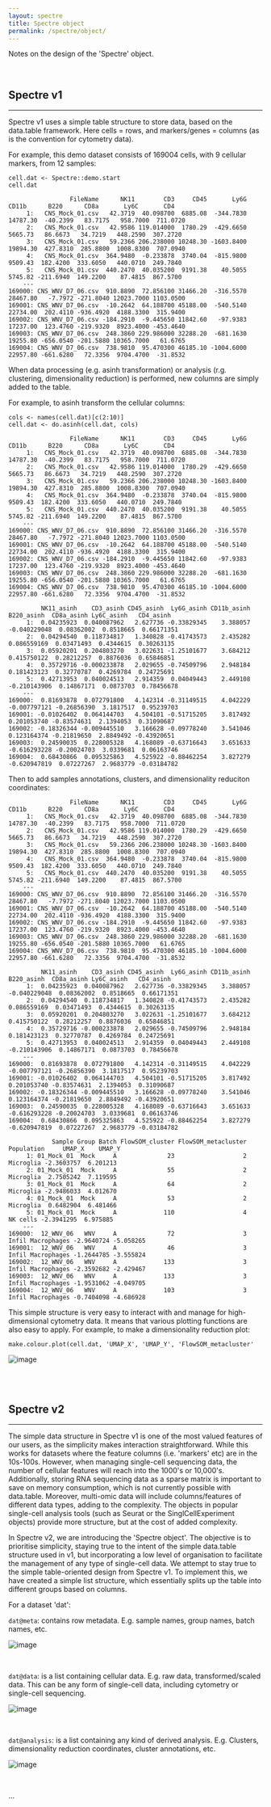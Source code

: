 ```yaml
---
layout: spectre
title: Spectre object
permalink: /spectre/object/
---
```


Notes on the design of the 'Spectre' object.

<br />

## Spectre v1

---

Spectre v1 uses a simple table structure to store data, based on the data.table framework. Here cells = rows, and markers/genes = columns (as is the convention for cytometry data). 

For example, this demo dataset consists of 169004 cells, with 9 cellular markers, from 12 samples:

```
cell.dat <- Spectre::demo.start
cell.dat
```

```
                 FileName      NK11        CD3     CD45       Ly6G    CD11b      B220      CD8a       Ly6C       CD4
     1:   CNS_Mock_01.csv   42.3719  40.098700  6885.08  -344.7830 14787.30  -40.2399   83.7175   958.7000  711.0720
     2:   CNS_Mock_01.csv   42.9586 119.014000  1780.29  -429.6650  5665.73   86.6673   34.7219   448.2590  307.2720
     3:   CNS_Mock_01.csv   59.2366 206.238000 10248.30 -1603.8400 19894.30  427.8310  285.8800  1008.8300  707.0940
     4:   CNS_Mock_01.csv  364.9480  -0.233878  3740.04  -815.9800  9509.43  182.4200  333.6050   440.0710  249.7840
     5:   CNS_Mock_01.csv  440.2470  40.035200  9191.38    40.5055  5745.82 -211.6940  149.2200    87.4815  867.5700
    ---                                                                                                             
169000: CNS_WNV_D7_06.csv  910.8890  72.856100 31466.20  -316.5570 28467.80   -7.7972 -271.8040 12023.7000 1103.0500
169001: CNS_WNV_D7_06.csv  -10.2642  64.188700 45188.00  -540.5140 22734.00  202.4110 -936.4920  4188.3300  315.9400
169002: CNS_WNV_D7_06.csv -184.2910  -9.445650 11842.60   -97.9383 17237.00  123.4760 -219.9320  8923.4000 -453.4640
169003: CNS_WNV_D7_06.csv  248.3860 229.986000 32288.20  -681.1630 19255.80 -656.0540 -201.5880 10365.7000   61.6765
169004: CNS_WNV_D7_06.csv  738.9810  95.470300 46185.10 -1004.6000 22957.80 -661.6280   72.3356  9704.4700  -31.8532
```

When data processing (e.g. asinh transformation) or analysis (r.g. clustering, dimensionality reduction) is performed, new columns are simply added to the table. 

For example, to asinh transform the cellular columns:

```
cols <- names(cell.dat)[c(2:10)]
cell.dat <- do.asinh(cell.dat, cols)
```

```
                 FileName      NK11        CD3     CD45       Ly6G    CD11b      B220      CD8a       Ly6C       CD4
     1:   CNS_Mock_01.csv   42.3719  40.098700  6885.08  -344.7830 14787.30  -40.2399   83.7175   958.7000  711.0720
     2:   CNS_Mock_01.csv   42.9586 119.014000  1780.29  -429.6650  5665.73   86.6673   34.7219   448.2590  307.2720
     3:   CNS_Mock_01.csv   59.2366 206.238000 10248.30 -1603.8400 19894.30  427.8310  285.8800  1008.8300  707.0940
     4:   CNS_Mock_01.csv  364.9480  -0.233878  3740.04  -815.9800  9509.43  182.4200  333.6050   440.0710  249.7840
     5:   CNS_Mock_01.csv  440.2470  40.035200  9191.38    40.5055  5745.82 -211.6940  149.2200    87.4815  867.5700
    ---                                                                                                             
169000: CNS_WNV_D7_06.csv  910.8890  72.856100 31466.20  -316.5570 28467.80   -7.7972 -271.8040 12023.7000 1103.0500
169001: CNS_WNV_D7_06.csv  -10.2642  64.188700 45188.00  -540.5140 22734.00  202.4110 -936.4920  4188.3300  315.9400
169002: CNS_WNV_D7_06.csv -184.2910  -9.445650 11842.60   -97.9383 17237.00  123.4760 -219.9320  8923.4000 -453.4640
169003: CNS_WNV_D7_06.csv  248.3860 229.986000 32288.20  -681.1630 19255.80 -656.0540 -201.5880 10365.7000   61.6765
169004: CNS_WNV_D7_06.csv  738.9810  95.470300 46185.10 -1004.6000 22957.80 -661.6280   72.3356  9704.4700  -31.8532

         NK11_asinh    CD3_asinh CD45_asinh  Ly6G_asinh CD11b_asinh   B220_asinh  CD8a_asinh Ly6C_asinh   CD4_asinh
     1:  0.04235923  0.040087962   2.627736 -0.33829345    3.388057 -0.040229048  0.08362002  0.8518665  0.66171351
     2:  0.04294540  0.118734817   1.340828 -0.41743573    2.435282  0.086559169  0.03471493  0.4344615  0.30263135
     3:  0.05920201  0.204803270   3.022631 -1.25101677    3.684212  0.415750122  0.28212257  0.8876036  0.65846851
     4:  0.35729716 -0.000233878   2.029655 -0.74509796    2.948184  0.181423123  0.32770787  0.4269784  0.24725691
     5:  0.42713953  0.040024513   2.914359  0.04049443    2.449108 -0.210143906  0.14867171  0.0873703  0.78456678
    ---                                                                                                            
169000:  0.81693878  0.072791800   4.142314 -0.31149515    4.042229 -0.007797121 -0.26856390  3.1817517  0.95239703
169001: -0.01026402  0.064144703   4.504101 -0.51715205    3.817492  0.201053740 -0.83574631  2.1394053  0.31090687
169002: -0.18326344 -0.009445510   3.166628 -0.09778240    3.541046  0.123164374 -0.21819650  2.8849492 -0.43920651
169003:  0.24590035  0.228005328   4.168089 -0.63716643    3.651633 -0.616293228 -0.20024703  3.0339681  0.06163746
169004:  0.68430866  0.095325863   4.525922 -0.88462254    3.827279 -0.620947819  0.07227267  2.9683779 -0.03184782
```

Then to add samples annotations, clusters, and dimensionality reduciton coordinates:

```
                 FileName      NK11        CD3     CD45       Ly6G    CD11b      B220      CD8a       Ly6C       CD4
     1:   CNS_Mock_01.csv   42.3719  40.098700  6885.08  -344.7830 14787.30  -40.2399   83.7175   958.7000  711.0720
     2:   CNS_Mock_01.csv   42.9586 119.014000  1780.29  -429.6650  5665.73   86.6673   34.7219   448.2590  307.2720
     3:   CNS_Mock_01.csv   59.2366 206.238000 10248.30 -1603.8400 19894.30  427.8310  285.8800  1008.8300  707.0940
     4:   CNS_Mock_01.csv  364.9480  -0.233878  3740.04  -815.9800  9509.43  182.4200  333.6050   440.0710  249.7840
     5:   CNS_Mock_01.csv  440.2470  40.035200  9191.38    40.5055  5745.82 -211.6940  149.2200    87.4815  867.5700
    ---                                                                                                             
169000: CNS_WNV_D7_06.csv  910.8890  72.856100 31466.20  -316.5570 28467.80   -7.7972 -271.8040 12023.7000 1103.0500
169001: CNS_WNV_D7_06.csv  -10.2642  64.188700 45188.00  -540.5140 22734.00  202.4110 -936.4920  4188.3300  315.9400
169002: CNS_WNV_D7_06.csv -184.2910  -9.445650 11842.60   -97.9383 17237.00  123.4760 -219.9320  8923.4000 -453.4640
169003: CNS_WNV_D7_06.csv  248.3860 229.986000 32288.20  -681.1630 19255.80 -656.0540 -201.5880 10365.7000   61.6765
169004: CNS_WNV_D7_06.csv  738.9810  95.470300 46185.10 -1004.6000 22957.80 -661.6280   72.3356  9704.4700  -31.8532

         NK11_asinh    CD3_asinh CD45_asinh  Ly6G_asinh CD11b_asinh   B220_asinh  CD8a_asinh Ly6C_asinh   CD4_asinh
     1:  0.04235923  0.040087962   2.627736 -0.33829345    3.388057 -0.040229048  0.08362002  0.8518665  0.66171351
     2:  0.04294540  0.118734817   1.340828 -0.41743573    2.435282  0.086559169  0.03471493  0.4344615  0.30263135
     3:  0.05920201  0.204803270   3.022631 -1.25101677    3.684212  0.415750122  0.28212257  0.8876036  0.65846851
     4:  0.35729716 -0.000233878   2.029655 -0.74509796    2.948184  0.181423123  0.32770787  0.4269784  0.24725691
     5:  0.42713953  0.040024513   2.914359  0.04049443    2.449108 -0.210143906  0.14867171  0.0873703  0.78456678
    ---                                                                                                            
169000:  0.81693878  0.072791800   4.142314 -0.31149515    4.042229 -0.007797121 -0.26856390  3.1817517  0.95239703
169001: -0.01026402  0.064144703   4.504101 -0.51715205    3.817492  0.201053740 -0.83574631  2.1394053  0.31090687
169002: -0.18326344 -0.009445510   3.166628 -0.09778240    3.541046  0.123164374 -0.21819650  2.8849492 -0.43920651
169003:  0.24590035  0.228005328   4.168089 -0.63716643    3.651633 -0.616293228 -0.20024703  3.0339681  0.06163746
169004:  0.68430866  0.095325863   4.525922 -0.88462254    3.827279 -0.620947819  0.07227267  2.9683779 -0.03184782

            Sample Group Batch FlowSOM_cluster FlowSOM_metacluster        Population     UMAP_X    UMAP_Y
     1: 01_Mock_01  Mock     A              23                   2         Microglia -2.3603757  6.201213
     2: 01_Mock_01  Mock     A              55                   2         Microglia  2.7505242  7.119595
     3: 01_Mock_01  Mock     A              64                   2         Microglia -2.9486033  4.012670
     4: 01_Mock_01  Mock     A              53                   2         Microglia  0.6482904  6.481466
     5: 01_Mock_01  Mock     A             110                   4          NK cells -2.3941295  6.975885
    ---                                                                                                  
169000:  12_WNV_06   WNV     A              72                   3 Infil Macrophages -2.9640724 -5.058265
169001:  12_WNV_06   WNV     A              46                   3 Infil Macrophages -1.2644785 -3.555824
169002:  12_WNV_06   WNV     A             133                   3 Infil Macrophages -2.3592682 -2.429467
169003:  12_WNV_06   WNV     A             133                   3 Infil Macrophages -1.9531062 -4.049705
169004:  12_WNV_06   WNV     A             103                   3 Infil Macrophages -0.7404098 -4.686928
```

This simple structure is very easy to interact with and manage for high-dimensional cytometry data. It means that various plotting functions are also easy to apply. For example, to make a dimensionality reduction plot:

```
make.colour.plot(cell.dat, 'UMAP_X', 'UMAP_Y', 'FlowSOM_metacluster'
```

![image](https://user-images.githubusercontent.com/11766139/130011484-d80e9a5b-c958-4002-9f85-66122d9b8d4a.png)

<br />
<br />

## Spectre v2

---

The simple data structure in Spectre v1 is one of the most valued features of our users, as the simplicity makes interaction straightforward. While this works for datasets where the feature columns (i.e. 'markers' etc) are in the 10s-100s. However, when managing single-cell sequencing data, the number of cellular features will reach into the 1000's or 10,000's. Additionally, storing RNA sequencing data as a sparse matrix is important to save on memory consumption, which is not currently possible with data.table. Moreover, multi-omic data will include columns/features of different data types, adding to the complexity. The objects in popular single-cell analysis tools (such as Seurat or the SinglCellExperiment objects) provide more structure, but at the cost of added complexity. 

In Spectre v2, we are introducing the 'Spectre object'. The objective is to prioritise simplicity, staying true to the intent of the simple data.table structure used in v1, but incorporating a low level of organisation to facilitate the management of any type of single-cell data. We attempt to stay true to the simple table-oriented design from Spectre v1. To implement this, we have created a simple list structure, which essentially splits up the table into different groups based on columns.

For a dataset 'dat':

```dat@meta```: contains row metadata. E.g. sample names, group names, batch names, etc.

![image](https://user-images.githubusercontent.com/11766139/129833472-44b6c4f6-d23c-436f-bc3d-a6d8e8199ae4.png)

<br />

```dat@data```: is a list containing cellular data. E.g. raw data, transformed/scaled data. This can be any form of single-cell data, including cytometry or single-cell sequencing.

![image](https://user-images.githubusercontent.com/11766139/129833484-14a8048d-7312-4c9c-b509-07da0d0bbf78.png)

<br />

```dat@analysis```: is a list containing any kind of derived analysis. E.g. Clusters, dimensionality reduction coordinates, cluster annotations, etc.

![image](https://user-images.githubusercontent.com/11766139/129833493-e901c3d7-4231-40cb-98cb-6dc3835d7d9b.png)

<br />



...

<br />
<br />
